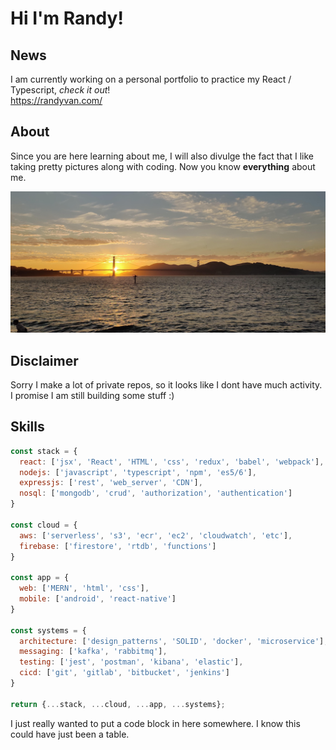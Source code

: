# Hi I'm Randy!

## News

I am currently working on a personal portfolio to practice my React / Typescript, *check it out*!   
<https://randyvan.com/>


## About
Since you are here learning about me, I will also divulge the fact that I like taking pretty pictures along with coding. Now you know **everything** about me.
<br />

![image](https://github.com/ryaovan/ryaovan/blob/master/IMG_20200815_195131.jpg)


## Disclaimer
Sorry I make a lot of private repos, so it looks like I dont have much activity.  
I promise I am still building some stuff :)


## Skills

```javascript
const stack = {
  react: ['jsx', 'React', 'HTML', 'css', 'redux', 'babel', 'webpack'],
  nodejs: ['javascript', 'typescript', 'npm', 'es5/6'],
  expressjs: ['rest', 'web_server', 'CDN'],
  nosql: ['mongodb', 'crud', 'authorization', 'authentication']
}

const cloud = {
  aws: ['serverless', 's3', 'ecr', 'ec2', 'cloudwatch', 'etc'],
  firebase: ['firestore', 'rtdb', 'functions']
}

const app = {
  web: ['MERN', 'html', 'css'],
  mobile: ['android', 'react-native']
}

const systems = {
  architecture: ['design_patterns', 'SOLID', 'docker', 'microservice'],
  messaging: ['kafka', 'rabbitmq'],
  testing: ['jest', 'postman', 'kibana', 'elastic'],
  cicd: ['git', 'gitlab', 'bitbucket', 'jenkins']
}

return {...stack, ...cloud, ...app, ...systems};
```

I just really wanted to put a code block in here somewhere. I know this could have just been a table.